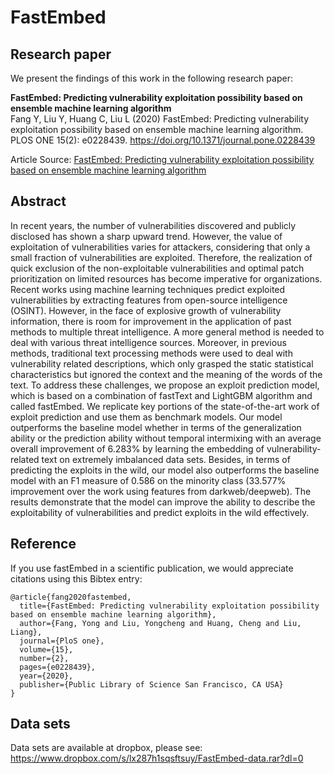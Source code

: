 # FastEmbed

## Research paper
We present the findings of this work in the following research paper:

**FastEmbed: Predicting vulnerability exploitation possibility based on ensemble machine learning algorithm**
<br/>Fang Y, Liu Y, Huang C, Liu L (2020) FastEmbed: Predicting vulnerability exploitation possibility based on ensemble machine learning algorithm. PLOS ONE 15(2): e0228439. https://doi.org/10.1371/journal.pone.0228439

Article Source: [FastEmbed: Predicting vulnerability exploitation possibility based on ensemble machine learning algorithm](https://journals.plos.org/plosone/article?id=10.1371/journal.pone.0228439)

## Abstract
In recent years, the number of vulnerabilities discovered and publicly disclosed has shown a sharp upward trend. However, the value of exploitation of vulnerabilities varies for attackers, considering that only a small fraction of vulnerabilities are exploited. Therefore, the realization of quick exclusion of the non-exploitable vulnerabilities and optimal patch prioritization on limited resources has become imperative for organizations. Recent works using machine learning techniques predict exploited vulnerabilities by extracting features from open-source intelligence (OSINT). However, in the face of explosive growth of vulnerability information, there is room for improvement in the application of past methods to multiple threat intelligence. A more general method is needed to deal with various threat intelligence sources. Moreover, in previous methods, traditional text processing methods were used to deal with vulnerability related descriptions, which only grasped the static statistical characteristics but ignored the context and the meaning of the words of the text. To address these challenges, we propose an exploit prediction model, which is based on a combination of fastText and LightGBM algorithm and called fastEmbed. We replicate key portions of the state-of-the-art work of exploit prediction and use them as benchmark models. Our model outperforms the baseline model whether in terms of the generalization ability or the prediction ability without temporal intermixing with an average overall improvement of 6.283% by learning the embedding of vulnerability-related text on extremely imbalanced data sets. Besides, in terms of predicting the exploits in the wild, our model also outperforms the baseline model with an F1 measure of 0.586 on the minority class (33.577% improvement over the work using features from darkweb/deepweb). The results demonstrate that the model can improve the ability to describe the exploitability of vulnerabilities and predict exploits in the wild effectively.

## Reference
If you use fastEmbed in a scientific publication, we would appreciate citations using this Bibtex entry:

```
@article{fang2020fastembed,
  title={FastEmbed: Predicting vulnerability exploitation possibility based on ensemble machine learning algorithm},
  author={Fang, Yong and Liu, Yongcheng and Huang, Cheng and Liu, Liang},
  journal={PloS one},
  volume={15},
  number={2},
  pages={e0228439},
  year={2020},
  publisher={Public Library of Science San Francisco, CA USA}
}
```

## Data sets
Data sets are available at dropbox, please see: https://www.dropbox.com/s/lx287h1sqsftsuy/FastEmbed-data.rar?dl=0
